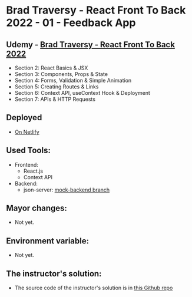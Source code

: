 # Brad Traversy - React Front To Back 2022 - 01 - Feedback App

## Udemy - [Brad Traversy - React Front To Back 2022](https://www.udemy.com/course/react-front-to-back-2022/)

-   Section 2: React Basics & JSX
-   Section 3: Components, Props & State
-   Section 4: Forms, Validation & Simple Animation
-   Section 5: Creating Routes & Links
-   Section 6: Context API, useContext Hook & Deployment
-   Section 7: APIs & HTTP Requests

## Deployed 

-   [On Netlify](https://gabriels-react-front-to-back-04-feedback-app.netlify.app/)

## Used Tools:

-   Frontend:
    -   React.js
    -   Context API
-   Backend:
    -   json-server: [mock-backend branch](https://github.com/ArpadGBondor/Brad_Traversy-React_Front_To_Back_2022-01-Feedback_App/tree/mock-backend)

## Mayor changes:

-   Not yet.

## Environment variable:

-   Not yet.

## The instructor's solution:

-   The source code of the instructor's solution is in [this Github repo](https://github.com/bradtraversy/feedback-app)
